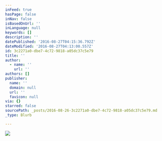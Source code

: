 ```yaml
---
inFeed: true
hasPage: false
inNav: false
isBasedOnUrl: ''
inLanguage: null
keywords: []
description: ''
datePublished: '2016-08-27T04:15:36.792Z'
dateModified: '2016-08-27T04:13:00.557Z'
id: 3c2271a0-dbe7-4c72-9818-a05dc37c5e79
title: ''
author:
  - name: ''
    url: ''
authors: []
publisher:
  name: ''
  domain: null
  url: ''
  favicon: null
via: {}
starred: false
sourcePath: _posts/2016-08-26-3c2271a0-dbe7-4c72-9818-a05dc37c5e79.md
_type: Blurb

---
```

![](https://the-grid-user-content.s3-us-west-2.amazonaws.com/f4819179-bd31-4a43-9eb5-ec447a217d9e.jpg)